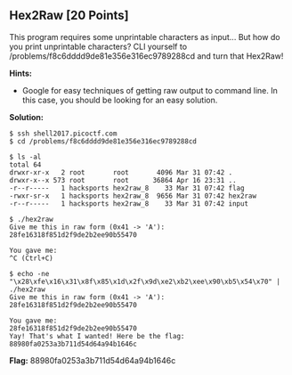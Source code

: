## Hex2Raw [20 Points]

This program requires some unprintable characters as input... But how do you print unprintable characters? CLI yourself to /problems/f8c6dddd9de81e356e316ec9789288cd and turn that Hex2Raw!

**Hints:**

- Google for easy techniques of getting raw output to command line. In this case, you should be looking for an easy solution.

**Solution:**

```
$ ssh shell2017.picoctf.com
$ cd /problems/f8c6dddd9de81e356e316ec9789288cd

$ ls -al
total 64
drwxr-xr-x   2 root       root       4096 Mar 31 07:42 .
drwxr-x--x 573 root       root      36864 Apr 16 23:31 ..
-r--r-----   1 hacksports hex2raw_8    33 Mar 31 07:42 flag
-rwxr-sr-x   1 hacksports hex2raw_8  9656 Mar 31 07:42 hex2raw
-r--r-----   1 hacksports hex2raw_8    33 Mar 31 07:42 input

$ ./hex2raw
Give me this in raw form (0x41 -> 'A'):
28fe16318f851d2f9de2b2ee90b55470

You gave me:
^C (Ctrl+C)

$ echo -ne "\x28\xfe\x16\x31\x8f\x85\x1d\x2f\x9d\xe2\xb2\xee\x90\xb5\x54\x70" | ./hex2raw
Give me this in raw form (0x41 -> 'A'):
28fe16318f851d2f9de2b2ee90b55470

You gave me:
28fe16318f851d2f9de2b2ee90b55470
Yay! That's what I wanted! Here be the flag:
88980fa0253a3b711d54d64a94b1646c
```

**Flag:** 88980fa0253a3b711d54d64a94b1646c
